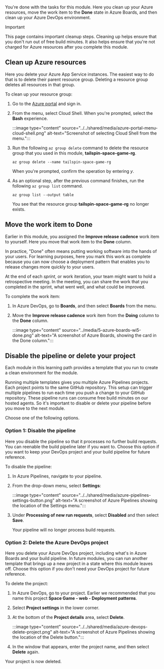 You're done with the tasks for this module. Here you clean up your Azure resources, move the work item to the **Done** state in Azure Boards, and then clean up your Azure DevOps environment.

> [!IMPORTANT]
> This page contains important cleanup steps. Cleaning up helps ensure that you don't run out of free build minutes. It also helps ensure that you're not charged for Azure resources after you complete this module.

## Clean up Azure resources

Here you delete your Azure App Service instances. The easiest way to do that is to delete their parent resource group. Deleting a resource group deletes all resources in that group.

To clean up your resource group:

1. Go to the [Azure portal](https://portal.azure.com?azure-portal=true) and sign in.
1. From the menu, select Cloud Shell. When you're prompted, select the **Bash** experience.

    :::image type="content" source="../../shared/media/azure-portal-menu-cloud-shell.png" alt-text="Screenshot of selecting Cloud Shell from the menu.":::

1. Run the following `az group delete` command to delete the resource group that you used in this module, **tailspin-space-game-rg**.

    ```azurecli
    az group delete --name tailspin-space-game-rg
    ```

    When you're prompted, confirm the operation by entering *y*.

1. As an optional step, after the previous command finishes, run the following `az group list` command.

    ```azurecli
    az group list --output table
    ```

    You see that the resource group **tailspin-space-game-rg** no longer exists.

## Move the work item to Done

Earlier in this module, you assigned the **Improve release cadence** work item to yourself. Here you move that work item to the **Done** column.

In practice, "Done" often means putting working software into the hands of your users. For learning purposes, here you mark this work as complete because you can now choose a deployment pattern that enables you to release changes more quickly to your users.

At the end of each _sprint_, or work iteration, your team might want to hold a retrospective meeting. In the meeting, you can share the work that you completed in the sprint, what went well, and what could be improved.

To complete the work item:

1. In Azure DevOps, go to **Boards**, and then select **Boards** from the menu.
1. Move the **Improve release cadence** work item from the **Doing** column to the **Done** column.

    :::image type="content" source="../media/5-azure-boards-wi5-done.png" alt-text="A screenshot of Azure Boards, showing the card in the Done column.":::

## Disable the pipeline or delete your project

Each module in this learning path provides a template that you run to create a clean environment for the module.

Running multiple templates gives you multiple Azure Pipelines projects. Each project points to the same GitHub repository. This setup can trigger multiple pipelines to run each time you push a change to your GitHub repository. These pipeline runs can consume free build minutes on our hosted agents. So it's important to disable or delete your pipeline before you move to the next module.

Choose one of the following options.

### Option 1: Disable the pipeline

Here you disable the pipeline so that it processes no further build requests. You can reenable the build pipeline later if you want to. Choose this option if you want to keep your DevOps project and your build pipeline for future reference.

To disable the pipeline:

1. In Azure Pipelines, navigate to your pipeline.
1. From the drop-down menu, select **Settings**:

    :::image type="content" source="../../shared/media/azure-pipelines-settings-button.png" alt-text="A screenshot of Azure Pipelines showing the location of the Settings menu.":::
1. Under **Processing of new run requests**, select **Disabled** and then select **Save**.

    Your pipeline will no longer process build requests.

### Option 2: Delete the Azure DevOps project

Here you delete your Azure DevOps project, including what's in Azure Boards and your build pipeline. In future modules, you can run another template that brings up a new project in a state where this module leaves off. Choose this option if you don't need your DevOps project for future reference.

To delete the project:

1. In Azure DevOps, go to your project. Earlier we recommended that you name this project **Space Game - web - Deployment patterns**.
1. Select **Project settings** in the lower corner.
1. At the bottom of the **Project details** area, select **Delete**.

    :::image type="content" source="../../shared/media/azure-devops-delete-project.png" alt-text="A screenshot of Azure Pipelines showing the location of the Delete button.":::
1. In the window that appears, enter the project name, and then select **Delete** again.

Your project is now deleted.